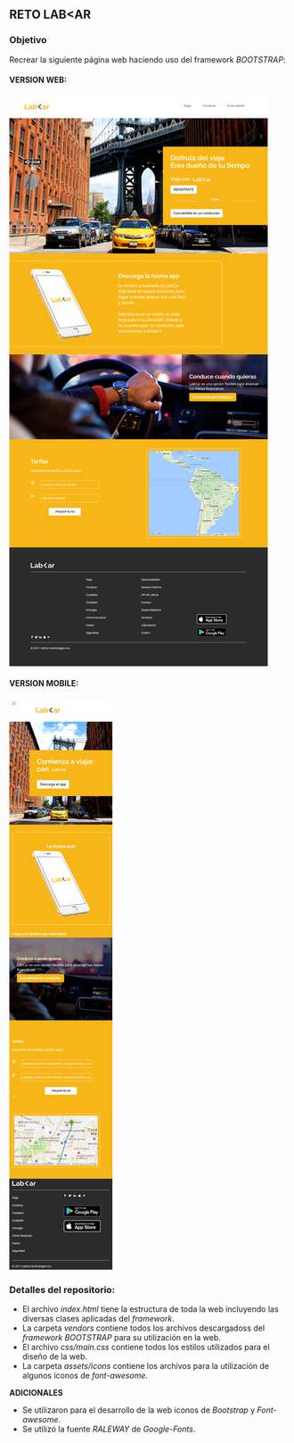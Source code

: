 ##  **RETO LAB<AR**

### Objetivo
Recrear la siguiente página web haciendo uso del framework *BOOTSTRAP*:
#### VERSION WEB:
![Sin titulo](assets/docs/desktop.png)
#### VERSION MOBILE:
![Sin titulo](assets/docs/movil.png)

### Detalles del repositorio:

+ El archivo *index.html* tiene la estructura de toda la web incluyendo las diversas clases aplicadas del *framework*.
+ La carpeta *vendors* contiene todos los archivos descargadoss del *framework BOOTSTRAP* para su utilización en la web.
+ El archivo *css/main.css* contiene todos los estilos utilizados para el diseño de la web.
+ La carpeta *assets/icons* contiene los archivos para la utilización de algunos íconos de *font-awesome*.

**ADICIONALES**
+ Se utilizaron para el desarrollo de la web iconos de *Bootstrap* y *Font-awesome*.
+ Se utilizó la fuente *RALEWAY* de *Google-Fonts*.

